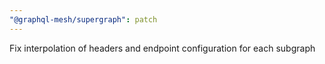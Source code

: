 ```yaml
---
"@graphql-mesh/supergraph": patch
---
```


Fix interpolation of headers and endpoint configuration for each subgraph
